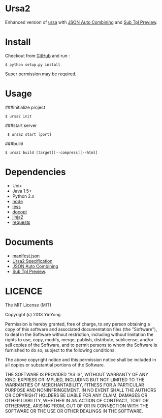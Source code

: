 Ursa2
=====
Enhanced version of [ursa](https://github.com/sogou-ufo/ursa) with [JSON Auto Combining](https://github.com/yanni4night/ursa2/wiki/JSON-Auto-Combining) and [Sub Tpl Preview](https://github.com/yanni4night/ursa2/wiki/Sub-Tpl-Preview).

Install
=====
Checkout from [GitHub](https://github.com/yanni4night/ursa2) and run :
    
    $ python setup.py install

Super permission may be required.

Usage
=====

###initialize project

    $ ursa2 init

###start server
    
     
     $ ursa2 start [port]
     
###build

    $ ursa2 build [target][--compress][--html]


Dependencies
=====
 - Unix
 - Java 1.5+
 - Python 2.x
 - [node](https://github.com/joyent/node)
 - [less](https://github.com/less/less.js)
 - [docopt](https://github.com/docopt/docopt)
 - [jinja2](https://github.com/mitsuhiko/jinja2)
 - [requests](https://github.com/kennethreitz/requests)


Documents
=====
 - [manifest.json](https://github.com/yanni4night/ursa2/wiki/manifest.json)
 - [Ursa2 Specification](https://github.com/yanni4night/ursa2/wiki/Ursa2-Specification)
 - [JSON Auto Combining](https://github.com/yanni4night/ursa2/wiki/JSON-Auto-Combining)
 - [Sub Tpl Preview](https://github.com/yanni4night/ursa2/wiki/Sub-Tpl-Preview).

LICENCE
=====
The MIT License (MIT)

Copyright (c) 2013 YinYong

Permission is hereby granted, free of charge, to any person obtaining a copy of
this software and associated documentation files (the "Software"), to deal in
the Software without restriction, including without limitation the rights to
use, copy, modify, merge, publish, distribute, sublicense, and/or sell copies of
the Software, and to permit persons to whom the Software is furnished to do so,
subject to the following conditions:

The above copyright notice and this permission notice shall be included in all
copies or substantial portions of the Software.

THE SOFTWARE IS PROVIDED "AS IS", WITHOUT WARRANTY OF ANY KIND, EXPRESS OR
IMPLIED, INCLUDING BUT NOT LIMITED TO THE WARRANTIES OF MERCHANTABILITY, FITNESS
FOR A PARTICULAR PURPOSE AND NONINFRINGEMENT. IN NO EVENT SHALL THE AUTHORS OR
COPYRIGHT HOLDERS BE LIABLE FOR ANY CLAIM, DAMAGES OR OTHER LIABILITY, WHETHER
IN AN ACTION OF CONTRACT, TORT OR OTHERWISE, ARISING FROM, OUT OF OR IN
CONNECTION WITH THE SOFTWARE OR THE USE OR OTHER DEALINGS IN THE SOFTWARE.
